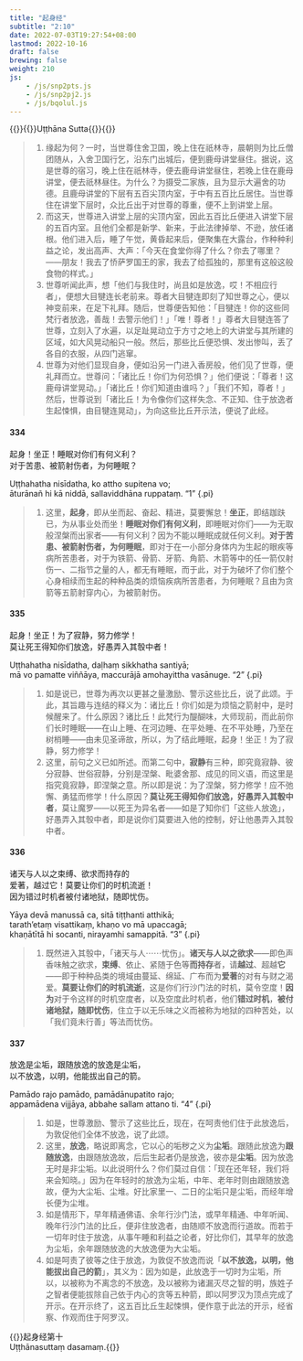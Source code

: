 ```yaml
---
title: "起身经"
subtitle: "2:10"
date: 2022-07-03T19:27:54+08:00
lastmod: 2022-10-16
draft: false
brewing: false
weight: 210
js:
    - /js/snp2pts.js
    - /js/snp2pj2.js
    - /js/bqolul.js
---
```



{{<subtitle>}}{{<suttalink src="snp2.10">}}Uṭṭhāna Sutta{{</suttalink>}}{{</subtitle>}}

> 1. 缘起为何？一时，当世尊住舍卫国，晚上住在祇林寺，晨朝则为比丘僧团随从，入舍卫国行乞，沿东门出城后，便到鹿母讲堂昼住。据说，这是世尊的宿习，晚上住在祇林寺，便去鹿母讲堂昼住，若晚上住在鹿母讲堂，便去祇林昼住。为什么？为摄受二家族，且为显示大遍舍的功德。且鹿母讲堂的下层有五百尖顶内室，于中有五百比丘居住。当世尊住在讲堂下层时，众比丘出于对世尊的尊重，便不上到讲堂上层。
> 1. 而这天，世尊进入讲堂上层的尖顶内室，因此五百比丘便进入讲堂下层的五百内室。且他们全都是新学、新来，于此法律掉举、不逊，放任诸根。他们进入后，睡了午觉，黄昏起来后，便聚集在大露台，作种种利益之论，发出高声、大声：「今天在食堂你得了什么？你去了哪里？——朋友！我去了㤭萨罗国王的家，我去了给孤独的，那里有这般这般食物的样式。」
> 1. 世尊听闻此声，想「他们与我住时，尚且如是放逸，哎！不相应行者」，便想大目犍连长老前来。尊者大目犍连即刻了知世尊之心，便以神变前来，在足下礼拜。随后，世尊便告知他：「目犍连！你的这些同梵行者放逸，善哉！去警示他们！」「唯！尊者！」尊者大目犍连答了世尊，立刻入了水遍，以足趾晃动立于方寸之地上的大讲堂与其所建的区域，如大风晃动船只一般。然后，那些比丘便恐惧、发出惨叫，丢了各自的衣服，从四门逃窜。
> 1. 世尊为对他们显现自身，便如沿另一门进入香房般，他们见了世尊，便礼拜而立。世尊问：「诸比丘！你们为何恐惧？」他们便说：「尊者！这鹿母讲堂晃动。」「诸比丘！你们知道由谁吗？」「我们不知，尊者！」然后，世尊说到「诸比丘！为令像你们这样失念、不正知、住于放逸者生起悚惧，由目犍连晃动」，为向这些比丘开示法，便说了此经。

#### 334

起身！坐正！睡眠对你们有何义利？  
对于苦患、被箭射伤者，为何睡眠？

Uṭṭhahatha nisīdatha, ko attho supitena vo;  
āturānañ hi kā niddā, sallaviddhāna ruppataṃ. <q>1</q>
{.pi}

> 1. 这里，**起身**，即从坐而起、奋起、精进，莫要懈怠！**坐正**，即结跏趺已，为从事业处而坐！**睡眠对你们有何义利**，即睡眠对你们——为无取般涅槃而出家者——有何义利？因为不能以睡眠成就任何义利。**对于苦患、被箭射伤者，为何睡眠**，即对于在一小部分身体内为生起的眼疾等病所苦患者，对于为铁箭、骨箭、牙箭、角箭、木箭等中的任一箭仅射伤一、二指节之量的人，都无有睡眠，而于此，对于为破坏了你们整个心身相续而生起的种种品类的烦恼疾病所苦患者，为何睡眠？且由为贪箭等五箭射穿内心，为被箭射伤。

#### 335

起身！坐正！为了寂静，努力修学！  
莫让死王得知你们放逸，好愚弄入其彀中者！

Uṭṭhahatha nisīdatha, daḷhaṃ sikkhatha santiyā;  
mā vo pamatte viññāya, maccurājā amohayittha vasānuge. <q>2</q>
{.pi}

> 1. 如是说已，世尊为再次以更甚之量激励、警示这些比丘，说了此颂。于此，其旨趣与连结的释义为：诸比丘！你们如是为烦恼之箭射中，是时候醒来了。什么原因？诸比丘！此梵行为醍醐味，大师现前，而此前你们长时睡眠——在山上睡、在河边睡、在平处睡、在不平处睡，乃至在树梢睡——由未见圣谛故，所以，为了结此睡眠，起身！坐正！为了寂静，努力修学！
> 1. 这里，前句之义已如所述。而第二句中，**寂静**有三种，即究竟寂静、彼分寂静、世俗寂静，分别是涅槃、毗婆舍那、成见的同义语，而这里是指究竟寂静，即涅槃之意。所以即是说：为了涅槃，努力修学！应不弛懈、勇猛而修学！什么原因？**莫让死王得知你们放逸，好愚弄入其彀中者**，莫让魔罗——以死王为异名者——如是了知你们「这些人放逸」，好愚弄入其彀中者，即是说你们莫要进入他的控制，好让他愚弄入其彀中者。

#### 336

诸天与人以之束缚、欲求而持存的  
爱著，越过它！莫要让你们的时机流逝！  
因为错过时机者被付诸地狱，随即忧伤。

Yāya devā manussā ca, sitā tiṭṭhanti atthikā;  
tarath’etaṃ visattikaṃ, khaṇo vo mā upaccagā;  
khaṇātītā hi socanti, nirayamhi samappitā. <q>3</q>
{.pi}

> 1. 既然进入其彀中，「诸天与人⋯⋯忧伤」。**诸天与人以之欲求**——即色声香味触之欲求，**束缚**、依止、紧随于色等**而持存**者，请**越过**、超越**它**——即于种种品类的境域由蔓延、绵延、广布而为**爱著**的对有与财之渴爱。**莫要让你们的时机流逝**，这是你们行沙门法的时机，莫令空度！**因为**对于令这样的时机空度者，以及空度此时机者，他们**错过时机**，**被付诸地狱，随即忧伤**，住立于以无乐味之义而被称为地狱的四种苦处，以「我们竟未行善」等法而忧伤。

#### 337

放逸是尘垢，跟随放逸的放逸是尘垢，  
以不放逸，以明，他能拔出自己的箭。

Pamādo rajo pamādo, pamādānupatito rajo;  
appamādena vijjāya, abbahe sallam attano ti. <q>4</q>
{.pi}

> 1. 如是，世尊激励、警示了这些比丘，现在，在呵责他们住于此放逸后，为敦促他们全体不放逸，说了此颂。
> 1. 这里，**放逸**，略说即离念，它以心的垢秽之义为**尘垢**。跟随此放逸为**跟随放逸**，由跟随放逸故，后后生起者仍是放逸，彼亦是**尘垢**。因为放逸无时是非尘垢。以此说明什么？你们莫过自信：「现在还年轻，我们将来会知晓。」因为在年轻时的放逸为尘垢，中年、老年时则由跟随放逸故，便为大尘垢、尘堆。好比家里一、二日的尘垢只是尘垢，而经年增长便为尘堆。
> 1. 如是情形下，早年精通佛语、余年行沙门法，或早年精通、中年听闻、晚年行沙门法的比丘，便非住放逸者，由随顺不放逸而行道故。而若于一切年时住于放逸，从事午睡和利益之论者，好比你们，其早年的放逸为尘垢，余年跟随放逸的大放逸便为大尘垢。
> 1. 如是呵责了彼等之住于放逸，为敦促不放逸而说「**以不放逸，以明，他能拔出自己的箭**」，其义为：因为如是，此放逸于一切时为尘垢，所以，以被称为不离念的不放逸，及以被称为诸漏灭尽之智的明，族姓子之智者便能拔除自己依于内心的贪等五种箭，即以阿罗汉为顶点完成了开示。在开示终了，这五百比丘生起悚惧，便作意于此法的开示，经省察、作观而住于阿罗汉。


{{<eof>}}起身经第十<br>Uṭṭhānasuttaṃ dasamaṃ.{{</eof>}}